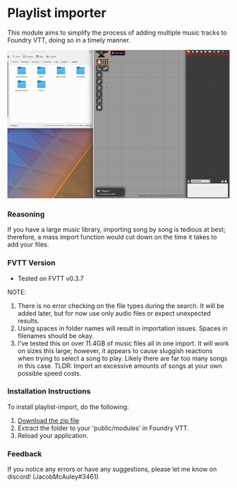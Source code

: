 # Playlist importer 

This module aims to simplify the process of adding multiple music tracks to Foundry VTT, doing so in a timely manner.

![example](example.gif)

### Reasoning

If you have a large music library, importing song by song is tedious at best; therefore, a mass import function would cut down on the time it takes to add your files.

### FVTT Version
- Tested on FVTT v0.3.7

NOTE:
1. There is no error checking on the file types during the search. It will be added later, but for now use only audio files or expect unexpected results.
1. Using spaces in folder names will result in importation issues. Spaces in filenames should be okay.
1. I've tested this on over 11.4GB of music files all in one import. It will work on sizes this large; however, it appears to cause sluggish reactions when trying to select a song to play. Likely there are far too many songs in this case. TLDR: Import an excessive amounts of songs at your own possible speed costs.

### Installation Instructions

To install playlist-import, do the following:

1. [Download the zip file](https://github.com/JacobMcAuley/playlist_import/blob/master/playlist_import.zip)
2. Extract the folder to your 'public/modules' in Foundry VTT.
3. Reload your application.

### Feedback

If you notice any errors or have any suggestions, please let me know on discord! (JacobMcAuley#3461)

